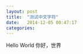 ```yaml
---
layout: post
title:  "测试中文字符"
date:   2014-12-05 00:47:17
categories:
---
```

Hello World
你好，世界
